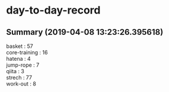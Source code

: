 # day-to-day-record  
## Summary  (2019-04-08 13:23:26.395618)  
basket : 57  
core-training : 16  
hatena : 4  
jump-rope : 7  
qiita : 3  
strech : 77  
work-out : 8  
